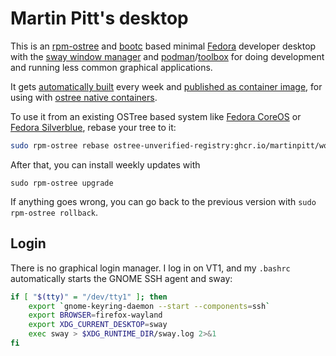 Martin Pitt's desktop
=====================

This is an [rpm-ostree](https://coreos.github.io/rpm-ostree/) and
[bootc](https://docs.fedoraproject.org/en-US/bootc/) based minimal
[Fedora](https://getfedora.org/) developer desktop with the [sway window manager](https://swaywm.org/) and [podman](https://podman.io/)/[toolbox](https://docs.fedoraproject.org/en-US/fedora-silverblue/toolbox/) for doing development and running less common graphical applications.

It gets [automatically built](.github/workflows/build.yml) every week and [published as container image](https://github.com/martinpitt/ostree-bootc/pkgs/container/workstation-bootc), for using with [ostree native containers](https://coreos.github.io/rpm-ostree/container/).

To use it from an existing OSTree based system like [Fedora CoreOS](https://getfedora.org/coreos) or [Fedora Silverblue](https://docs.fedoraproject.org/en-US/fedora-silverblue/), rebase your tree to it:

```sh
sudo rpm-ostree rebase ostree-unverified-registry:ghcr.io/martinpitt/workstation-bootc
```

After that, you can install weekly updates with

```
sudo rpm-ostree upgrade
```

If anything goes wrong, you can go back to the previous version with `sudo rpm-ostree rollback`.

Login
-----

There is no graphical login manager. I log in on VT1, and my `.bashrc`
automatically starts the GNOME SSH agent and sway:

```sh
if [ "$(tty)" = "/dev/tty1" ]; then
    export `gnome-keyring-daemon --start --components=ssh`
    export BROWSER=firefox-wayland
    export XDG_CURRENT_DESKTOP=sway
    exec sway > $XDG_RUNTIME_DIR/sway.log 2>&1
fi
```
